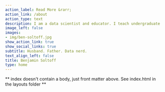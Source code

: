 ```yaml
---
action_label: Read More &rarr;
action_link: /about
action_type: text
description: I am a data scientist and educator. I teach undergraduate and graduate courses in computational social science, programming in R, and research methods.
image_left: false
images:
- img/ben-soltoff.jpg
show_action_link: true
show_social_links: true
subtitle: Husband. Father. Data nerd.
text_align_left: false
title: Benjamin Soltoff
type: home
---
```


** index doesn't contain a body, just front matter above.
See index.html in the layouts folder **
